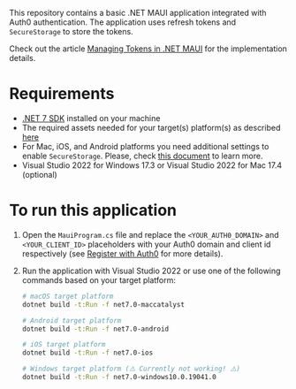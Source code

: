 This repository contains a basic .NET MAUI application integrated with Auth0 authentication. The application uses refresh tokens and `SecureStorage` to store the tokens.

Check out the article [Managing Tokens in .NET MAUI](#) for the implementation details.

# Requirements

- [.NET 7 SDK](https://dotnet.microsoft.com/download/dotnet/7.0) installed on your machine
- The required assets needed for your target(s) platform(s) as described [here](https://docs.microsoft.com/en-us/dotnet/maui/get-started/first-app)
- For Mac, iOS, and Android platforms you need additional settings to enable `SecureStorage`. Please, check [this document](https://learn.microsoft.com/en-us/dotnet/maui/platform-integration/storage/secure-storage#get-started) to learn more.
- Visual Studio 2022 for Windows 17.3  or Visual Studio 2022 for Mac 17.4 (optional)

# To run this application

1. Open the `MauiProgram.cs` file and replace the `<YOUR_AUTH0_DOMAIN>` and `<YOUR_CLIENT_ID>` placeholders with your Auth0 domain and client id respectively (see [Register with Auth0](https://auth0.com/blog/add-authentication-to-dotnet-maui-apps-with-auth0/#Register-with-Auth0) for more details).

2. Run the application with Visual Studio 2022 or use one of the following commands based on your target platform:

   ```bash
   # macOS target platform
   dotnet build -t:Run -f net7.0-maccatalyst
   
   # Android target platform
   dotnet build -t:Run -f net7.0-android
   
   # iOS target platform
   dotnet build -t:Run -f net7.0-ios
   
   # Windows target platform (⚠️ Currently not working! ⚠️)
   dotnet build -t:Run -f net7.0-windows10.0.19041.0
   ```


